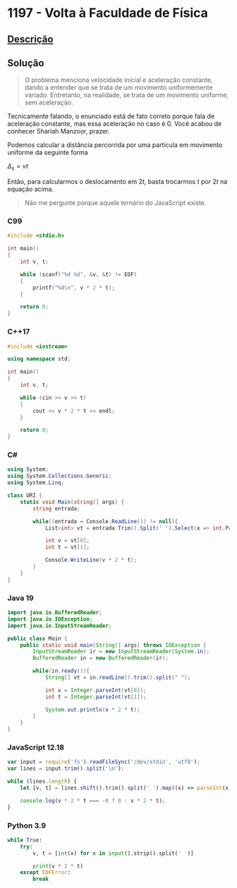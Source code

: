 # 1197 - Volta à Faculdade de Física

## [Descrição](https://www.beecrowd.com.br/judge/pt/problems/view/1197)

## Solução

> O problema menciona velocidade inicial e aceleração constante, dando a entender que se trata de um movimento uniformemente variado. Entretanto, na realidade, se trata de um movimento uniforme, sem aceleração.

Tecnicamente falando, o enunciado está de fato correto porque fala de aceleração constante, mas essa aceleração no caso é $0$. Você acabou de conhecer Shariah Manzoor, prazer.

Podemos calcular a distância percorrida por uma partícula em movimento uniforme da seguinte forma

$\Delta_s = vt$

Então, para calcularmos o deslocamento em $2t$, basta trocarmos $t$ por $2t$ na equação acima.

> Não me pergunte porque aquele ternário do JavaScript existe.

### C99
```c
#include <stdio.h>

int main()
{
    int v, t;

    while (scanf("%d %d", &v, &t) != EOF)
    {
        printf("%d\n", v * 2 * t);
    }

    return 0;
}
```

### C++17
```cpp
#include <iostream>

using namespace std;

int main()
{
    int v, t;

    while (cin >> v >> t)
    {
        cout << v * 2 * t << endl;
    }

    return 0;
}
```

### C#
```cs
using System;
using System.Collections.Generic;
using System.Linq;

class URI {
    static void Main(string[] args) {
        string entrada;

        while((entrada = Console.ReadLine()) != null){
            List<int> vt = entrada.Trim().Split(' ').Select(x => int.Parse(x)).ToList();

            int v = vt[0];
            int t = vt[1];

            Console.WriteLine(v * 2 * t);
        }
    }
}
```

### Java 19
```java
import java.io.BufferedReader;
import java.io.IOException;
import java.io.InputStreamReader;

public class Main {
    public static void main(String[] args) throws IOException {
        InputStreamReader ir = new InputStreamReader(System.in);
        BufferedReader in = new BufferedReader(ir);

        while(in.ready()){
            String[] vt = in.readLine().trim().split(" ");

            int v = Integer.parseInt(vt[0]);
            int t = Integer.parseInt(vt[1]);

            System.out.println(v * 2 * t);
        }
    }
}
```

### JavaScript 12.18
```js
var input = require('fs').readFileSync('/dev/stdin', 'utf8');
var lines = input.trim().split('\n');

while (lines.length) {
    let [v, t] = lines.shift().trim().split(' ').map((x) => parseInt(x));

    console.log(v * 2 * t === -0 ? 0 : v * 2 * t);
}
```

### Python 3.9
```py
while True:
    try:
        v, t = [int(x) for x in input().strip().split(' ')]

        print(v * 2 * t)
    except EOFError:
        break
```
